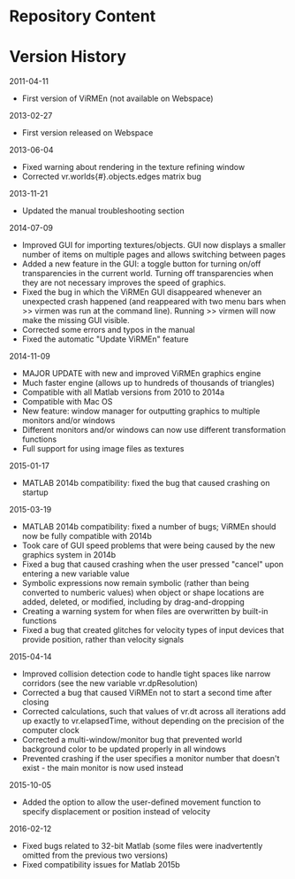 # Repository Content

# Version History

2011-04-11
- First version of ViRMEn (not available on Webspace)

2013-02-27
- First version released on Webspace

2013-06-04
- Fixed warning about rendering in the texture refining window
- Corrected vr.worlds{#}.objects.edges matrix bug

2013-11-21
- Updated the manual troubleshooting section

2014-07-09
- Improved GUI for importing textures/objects. GUI now displays a smaller number of items on multiple pages and allows switching between pages
- Added a new feature in the GUI: a toggle button for turning on/off transparencies in the current world. Turning off transparencies when they are not necessary improves the speed of graphics.
- Fixed the bug in which the ViRMEn GUI disappeared whenever an unexpected crash happened (and reappeared with two menu bars when >> virmen was run at the command line). Running >> virmen will now make the missing GUI visible.
- Corrected some errors and typos in the manual
- Fixed the automatic "Update ViRMEn" feature

2014-11-09
- MAJOR UPDATE with new and improved ViRMEn graphics engine
- Much faster engine (allows up to hundreds of thousands of triangles)
- Compatible with all Matlab versions from 2010 to 2014a
- Compatible with Mac OS
- New feature: window manager for outputting graphics to multiple monitors and/or windows
- Different monitors and/or windows can now use different transformation functions
- Full support for using image files as textures

2015-01-17
- MATLAB 2014b compatibility: fixed the bug that caused crashing on startup

2015-03-19
- MATLAB 2014b compatibility: fixed a number of bugs; ViRMEn should now be fully compatible with 2014b
- Took care of GUI speed problems that were being caused by the new graphics system in 2014b
- Fixed a bug that caused crashing when the user pressed "cancel" upon entering a new variable value
- Symbolic expressions now remain symbolic (rather than being converted to numberic values) when object or shape locations are added, deleted, or modified, including by drag-and-dropping
- Creating a warning system for when files are overwritten by built-in functions
- Fixed a bug that created glitches for velocity types of input devices that provide position, rather than velocity signals

2015-04-14
- Improved collision detection code to handle tight spaces like narrow corridors (see the new variable vr.dpResolution)
- Corrected a bug that caused ViRMEn not to start a second time after closing
- Corrected calculations, such that values of vr.dt across all iterations add up exactly to vr.elapsedTime, without depending on the precision of the computer clock
- Corrected a multi-window/monitor bug that prevented world background color to be updated properly in all windows
- Prevented crashing if the user specifies a monitor number that doesn't exist - the main monitor is now used instead

2015-10-05
- Added the option to allow the user-defined movement function to specify displacement or position instead of velocity

2016-02-12
- Fixed bugs related to 32-bit Matlab (some files were inadvertently omitted from the previous two versions)
- Fixed compatibility issues for Matlab 2015b